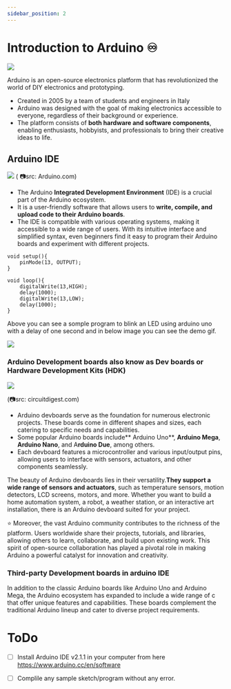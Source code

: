 ```yaml
---
sidebar_position: 2
---
```


# Introduction to Arduino ♾️

![](https://upload.wikimedia.org/wikipedia/commons/5/5b/Arduino_Logo_Registered.svg)

Arduino is an open-source electronics platform that has revolutionized the world of DIY electronics and prototyping. 

* Created in 2005 by a team of students and engineers in Italy
* Arduino was designed with the goal of making electronics accessible to everyone, regardless of their background or experience. 
* The platform consists of **both hardware and software components**, enabling enthusiasts, hobbyists, and professionals to bring their creative ideas to life.


## Arduino IDE

![](https://docs.arduino.cc/static/e534053def4bc0eb97a3b6ba9cf31853/29114/ide-2-overview.png) ( 📷src: Arduino.com)

* The Arduino **Integrated Development Environment** (IDE) is a crucial part of the Arduino ecosystem.
* It is a user-friendly software that allows users to **write, compile, and upload code to their Arduino boards**. 
* The IDE is compatible with various operating systems, making it accessible to a wide range of users. With its intuitive interface and simplified syntax, even beginners find it easy to program their Arduino boards and experiment with different projects.

```
void setup(){
    pinMode(13, OUTPUT);
}

void loop(){
    digitalWrite(13,HIGH);
    delay(1000);
    digitalWrite(13,LOW);
    delay(1000);
}
```

Above you can see a somple program to blink an LED using arduino uno with a delay of one second and in below image you can see the demo gif. 

![](https://i.makeagif.com/media/8-05-2014/I8Mlj2.gif)

### Arduino Development boards also know as Dev boards or Hardware Development Kits (HDK)

![](https://circuitdigest.com/sites/default/files/field/image/Types-of-Arduino.jpg) 

(📷src: circuitdigest.com)


* Arduino devboards serve as the foundation for numerous electronic projects. These boards come in different shapes and sizes, each catering to specific needs and capabilities. 
* Some popular Arduino boards include** Arduino Uno**, **Arduino Mega**, **Arduino Nano**, and A**rduino Due**, among others. 
* Each devboard features a microcontroller and various input/output pins, allowing users to interface with sensors, actuators, and other components seamlessly.

The beauty of Arduino devboards lies in their versatility.**They support a wide range of sensors and actuators**, such as temperature sensors, motion detectors, LCD screens, motors, and more. Whether you want to build a home automation system, a robot, a weather station, or an interactive art installation, there is an Arduino devboard suited for your project.

⭐️ Moreover, the vast Arduino community contributes to the richness of the platform. Users worldwide share their projects, tutorials, and libraries, allowing others to learn, collaborate, and build upon existing work. This spirit of open-source collaboration has played a pivotal role in making Arduino a powerful catalyst for innovation and creativity.


### Third-party Development boards in arduino IDE 

In addition to the classic Arduino boards like Arduino Uno and Arduino Mega, the Arduino ecosystem has expanded to include a wide range of c that offer unique features and capabilities. These boards complement the traditional Arduino lineup and cater to diverse project requirements.



# ToDo

 - [ ] Install Arduino IDE v2.1.1 in your computer from here https://www.arduino.cc/en/software 
 - [ ] Complile any sample sketch/program without any error. 
 

















